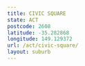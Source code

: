 ```yaml
---
title: CIVIC SQUARE
state: ACT
postcode: 2608
latitude: -35.282868
longitude: 149.129372
url: /act/civic-square/
layout: suburb
---
```

